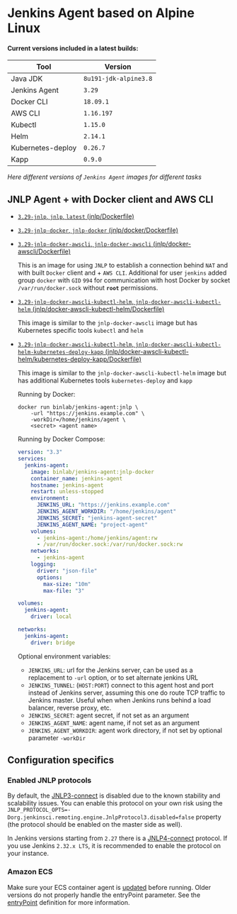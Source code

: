 # Jenkins Agent based on Alpine Linux

#### Current versions included in a latest builds:

| Tool              | Version               |
|-------------------|-----------------------|
| Java JDK          | `8u191-jdk-alpine3.8` |
| Jenkins Agent     | `3.29`                |
| Docker CLI        | `18.09.1`             |
| AWS CLI           | `1.16.197`            |
| Kubectl           | `1.15.0`              |
| Helm              | `2.14.1`              |
| Kubernetes-deploy | `0.26.7`                  |
| Kapp              | `0.9.0`               |

_Here different versions of `Jenkins Agent` images for different tasks_

##  JNLP Agent + with Docker client and AWS CLI

* [`3.29-jnlp`, `jnlp`, `latest` \(jnlp/Dockerfile\)](https://github.com/binlab/docker-jenkins-agent/blob/master/jnlp/Dockerfile)

* [`3.29-jnlp-docker`, `jnlp-docker` \(jnlp/docker/Dockerfile\)](https://github.com/binlab/docker-jenkins-agent/blob/master/jnlp/docker/Dockerfile)

* [`3.29-jnlp-docker-awscli`, `jnlp-docker-awscli` \(jnlp/docker-awscli/Dockerfile\)](https://github.com/binlab/docker-jenkins-agent/blob/master/jnlp/docker-awscli/Dockerfile)

    This is an image for using `JNLP` to establish a connection behind `NAT` and with built `Docker` client and + `AWS CLI`. Additional for user `jenkins` added group `docker` with `GID` `994` for communication with host Docker by socket `/var/run/docker.sock` without __`root`__ permissions.

* [`3.29-jnlp-docker-awscli-kubectl-helm`, `jnlp-docker-awscli-kubectl-helm` \(jnlp/docker-awscli-kubectl-helm/Dockerfile\)](https://github.com/binlab/docker-jenkins-agent/blob/master/jnlp/docker-awscli-kubectl-helm/Dockerfile)

    This image is similar to the `jnlp-docker-awscli` image but has Kubernetes specific tools `kubectl` and `helm`

* [`3.29-jnlp-docker-awscli-kubectl-helm`, `jnlp-docker-awscli-kubectl-helm-kubernetes-deploy-kapp` \(jnlp/docker-awscli-kubectl-helm/kubernetes-deploy-kapp/Dockerfile\)](https://github.com/binlab/docker-jenkins-agent/blob/master/jnlp/docker-awscli-kubectl-helm-kubernetes-deploy-kapp/Dockerfile)

    This image is similar to the `jnlp-docker-awscli-kubectl-helm` image but has additional Kubernetes  tools `kubernetes-deploy` and `kapp`


    Running by Docker:
    
    ```shell
    docker run binlab/jenkins-agent:jnlp \
        -url "https://jenkins.example.com" \
        -workDir=/home/jenkins/agent \
        <secret> <agent name>
    ```

    Running by Docker Compose:

    ```yaml
    version: "3.3"
    services:
      jenkins-agent:
        image: binlab/jenkins-agent:jnlp-docker
        container_name: jenkins-agent
        hostname: jenkins-agent
        restart: unless-stopped
        environment:
          JENKINS_URL: "https://jenkins.example.com"
          JENKINS_AGENT_WORKDIR: "/home/jenkins/agent"
          JENKINS_SECRET: "jenkins-agent-secret" 
          JENKINS_AGENT_NAME: "project-agent" 
        volumes:
          - jenkins-agent:/home/jenkins/agent:rw
          - /var/run/docker.sock:/var/run/docker.sock:rw
        networks:
          - jenkins-agent
        logging:
          driver: "json-file"
          options:
            max-size: "10m"
            max-file: "3"

    volumes:
      jenkins-agent:
        driver: local

    networks:
      jenkins-agent:
        driver: bridge
    ```

    Optional environment variables:

    * `JENKINS_URL`: url for the Jenkins server, can be used as a replacement to `-url` option, or to set alternate jenkins URL
    * `JENKINS_TUNNEL`: (`HOST:PORT`) connect to this agent host and port instead of Jenkins server, assuming this one do route TCP traffic to Jenkins master. Useful when when Jenkins runs behind a load balancer, reverse proxy, etc.
    * `JENKINS_SECRET`: agent secret, if not set as an argument
    * `JENKINS_AGENT_NAME`: agent name, if not set as an argument
    * `JENKINS_AGENT_WORKDIR`: agent work directory, if not set by optional parameter `-workDir`

## Configuration specifics

### Enabled JNLP protocols

By default, the [JNLP3-connect](https://github.com/jenkinsci/remoting/blob/master/docs/protocols.md#jnlp3-connect) is disabled due to the known stability and scalability issues.
You can enable this protocol on your own risk using the 
`JNLP_PROTOCOL_OPTS=-Dorg.jenkinsci.remoting.engine.JnlpProtocol3.disabled=false` property (the protocol should be enabled on the master side as well).

In Jenkins versions starting from `2.27` there is a [JNLP4-connect](https://github.com/jenkinsci/remoting/blob/master/docs/protocols.md#jnlp4-connect) protocol. 
If you use Jenkins `2.32.x LTS`, it is recommended to enable the protocol on your instance.

### Amazon ECS

Make sure your ECS container agent is [updated](http://docs.aws.amazon.com/AmazonECS/latest/developerguide/ecs-agent-update.html) before running. Older versions do not properly handle the entryPoint parameter. See the [entryPoint](http://docs.aws.amazon.com/AmazonECS/latest/developerguide/task_definition_parameters.html#container_definitions) definition for more information.

